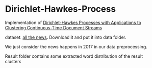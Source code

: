 # Dirichlet-Hawkes-Process

Implementation of <a href="https://www.cc.gatech.edu/~lsong/papers/DuFarAhmSmoSon15.pdf"> Dirichlet-Hawkes Processes with Applications to Clustering Continuous-Time Document Streams </a>

dataset: <a href="https://www.kaggle.com/snapcrack/all-the-news/data">all the news</a>. Download it and put it into data folder.

We just consider the news happens in 2017 in our data preprocessing.

Result folder contains some extracted word distribution of the result clusters
